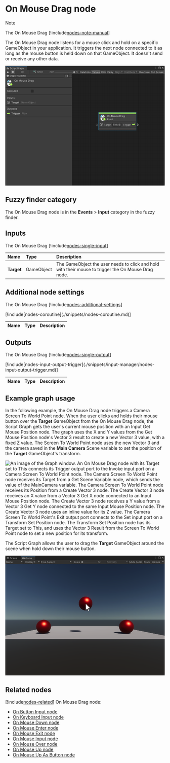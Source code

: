 ﻿# On Mouse Drag node

> [!NOTE]
> The On Mouse Drag [!include[nodes-note-manual](./snippets/input-manager/nodes-note-manual.md)]

The On Mouse Drag node listens for a mouse click and hold on a specific GameObject in your application. It triggers the next node connected to it as long as the mouse button is held down on that GameObject. It doesn't send or receive any other data.

![An image of the Graph window. An On Mouse Drag node displays with its details in the Graph Inspector.](images/vs-nodes-events-on-mouse-drag-node.png)

## Fuzzy finder category 

The On Mouse Drag node is in the **Events** &gt; **Input** category in the fuzzy finder.

## Inputs 

The On Mouse Drag [!include[nodes-single-input](./snippets/nodes-single-input.md)] 

| **Name**   | **Type**    | **Description** |
| :------    | :---------- | :-------------  |
| **Target** |  GameObject | The GameObject the user needs to click and hold with their mouse to trigger the On Mouse Drag node. |

## Additional node settings 

The On Mouse Drag [!include[nodes-additional-settings](./snippets/nodes-additional-settings.md)]

<table>
<thead>
<tr>
<th><strong>Name</strong></th>
<th><strong>Type</strong></th>
<th><strong>Description</strong></th>
</tr>
</thead>
<tbody>
[!include[nodes-coroutine](./snippets/nodes-coroutine.md)]
</tbody>
</table>

## Outputs

The On Mouse Drag [!include[nodes-single-output](./snippets/nodes-single-output.md)] 

<table>
<thead>
<tr>
<th><strong>Name</strong></th>
<th><strong>Type</strong></th>
<th><strong>Description</strong></th>
</tr>
</thead>
<tbody>
[!include[nodes-input-output-trigger](./snippets/input-manager/nodes-input-output-trigger.md)]
</tbody>
</table>

## Example graph usage 

In the following example, the On Mouse Drag node triggers a Camera Screen To World Point node. When the user clicks and holds their mouse button over the **Target** GameObject from the On Mouse Drag node, the Script Graph gets the user's current mouse position with an Input Get Mouse Position node. The graph uses the X and Y values from the Get Mouse Position node's Vector 3 result to create a new Vector 3 value, with a fixed Z value. The Screen To World Point node uses the new Vector 3 and the camera saved in the **Main Camera** Scene variable to set the position of the **Target** GameObject's transform.

![An image of the Graph window. An On Mouse Drag node with its Target set to This connects its Trigger output port to the Invoke input port on a Camera Screen To World Point node. The Camera Screen To World Point node receives its Target from a Get Scene Variable node, which sends the value of the MainCamera variable. The Camera Screen To World Point node receives its Position from a Create Vector 3 node. The Create Vector 3 node receives an X value from a Vector 3 Get X node connected to an Input Mouse Position node. The Create Vector 3 node receives a Y value from a Vector 3 Get Y node connected to the same Input Mouse Position node. The Create Vector 3 node uses an inline value for its Z value. The Camera Screen To World Point's Exit output port connects to the Set input port on a Transform Set Position node. The Transform Set Position node has its Target set to This, and uses the Vector 3 Result from the Screen To World Point node to set a new position for its transform.](images/vs-nodes-events-on-mouse-drag-example.png)

The Script Graph allows the user to drag the **Target** GameObject around the scene when hold down their mouse button.

![An image of the Game view. A plane has two red spheres sitting on top of it. A third red sphere, shown with the user's cursor on top of it, floats between the other two spheres above the plane.](images/vs-nodes-events-on-mouse-drag-example-2.png)


## Related nodes 

[!include[nodes-related](./snippets/nodes-related.md)] On Mouse Drag node:

- [On Button Input node](vs-nodes-events-on-button-input.md)
- [On Keyboard Input node](vs-nodes-events-on-keyboard-input.md)
- [On Mouse Down node](vs-nodes-events-on-mouse-down.md)
- [On Mouse Enter node](vs-nodes-events-on-mouse-enter.md)
- [On Mouse Exit node](vs-nodes-events-on-mouse-exit.md)
- [On Mouse Input node](vs-nodes-events-on-mouse-input.md)
- [On Mouse Over node](vs-nodes-events-on-mouse-over.md)
- [On Mouse Up node](vs-nodes-events-on-mouse-up.md)
- [On Mouse Up As Button node](vs-nodes-events-on-mouse-up-button.md)

